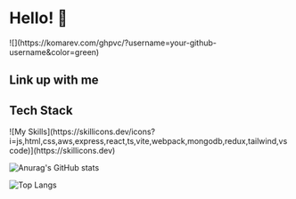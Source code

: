 <h1>Hello! 👋 </h1>
![](https://komarev.com/ghpvc/?username=your-github-username&color=green)
<br />

<h2>Link up with me</h2>

<h2>Tech Stack</h2>
![My Skills](https://skillicons.dev/icons?i=js,html,css,aws,express,react,ts,vite,webpack,mongodb,redux,tailwind,vscode)](https://skillicons.dev)

![Anurag's GitHub stats](https://github-readme-stats.vercel.app/api?username=anuraghazra&theme=dark&show_icons=true)
  
![Top Langs](https://github-readme-stats.vercel.app/api/top-langs/?username=anuraghazra&size_weight=0.5&count_weight=0.5)
